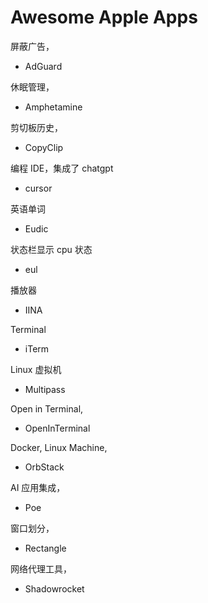 # Awesome Apple Apps

屏蔽广告，

- AdGuard

休眠管理，

- Amphetamine

剪切板历史，

- CopyClip

编程 IDE，集成了 chatgpt

- cursor

英语单词

- Eudic

状态栏显示 cpu 状态

- eul

播放器

- IINA

Terminal

- iTerm

Linux 虚拟机

- Multipass

Open in Terminal,

- OpenInTerminal

Docker, Linux Machine,

- OrbStack

AI 应用集成，

- Poe

窗口划分，

- Rectangle

网络代理工具，

- Shadowrocket
